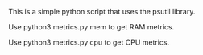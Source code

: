 
This is a simple python script that uses the psutil library.

Use python3 metrics.py mem to get RAM metrics.

Use python3 metrics.py cpu to get CPU metrics.
